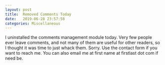 ```yaml
---
layout: post
title:  Removed Comments Today
date:   2019-06-28 23:57:58
categories: Miscellaneous
---
```

I uninstalled the comments management module today. Very few people ever leave comments, and not many of them are useful for other readers, so I thought it was time to just whack them. Sorry. Use the contact form if you want to reach me. You can also email me at first name at firstlast dot com if need be.
